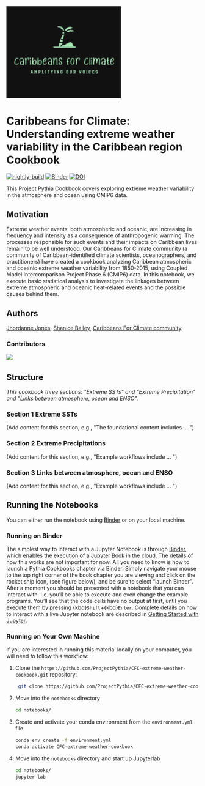 <img src="CFC_logo.PNG" alt="thumbnail" width="300"/>

# Caribbeans for Climate: Understanding extreme weather variability in the Caribbean region Cookbook

[![nightly-build](https://github.com/ProjectPythia/CFC-extreme-weather-cookbook/actions/workflows/nightly-build.yaml/badge.svg)](https://github.com/ProjectPythia/CFC-extreme-weather-cookbook/actions/workflows/nightly-build.yaml)
[![Binder](https://binder.projectpythia.org/badge_logo.svg)](https://binder.projectpythia.org/v2/gh/ProjectPythia/CFC-extreme-weather-cookbook/main?labpath=notebooks)
[![DOI](https://zenodo.org/badge/813816008.svg)](https://zenodo.org/badge/latestdoi/813816008)

This Project Pythia Cookbook covers exploring extreme weather variability in the atmosphere and ocean using CMIP6 data.

## Motivation

Extreme weather events, both atmospheric and oceanic, are increasing in frequency and intensity as a consequence of anthropogenic warming. The processes responsible for such events and their impacts on Caribbean lives remain to be well understood. Our Caribbeans for Climate community (a community of Caribbean-identified climate scientists, oceanographers, and practitioners) have created a cookbook analyzing Caribbean atmospheric and oceanic extreme weather variability from 1850-2015, using Coupled Model Intercomparison Project Phase 6 (CMIP6) data. In this notebook, we execute basic statistical analysis to investigate the linkages between extreme atmospheric and oceanic heat-related events and the possible causes behind them.

## Authors

[Jhordanne Jones](github/jhordannej), [Shanice Bailey](github/shanicetbailey), [Caribbeans For Climate community](https://www.caribbeansforclimate.com/).

### Contributors

<a href="https://github.com/ProjectPythia/CFC-extreme-weather-cookbook/graphs/contributors">
  <img src="https://contrib.rocks/image?repo=ProjectPythia/CFC-extreme-weather-cookbook" />
</a>

## Structure

_This cookbook three sections: "Extreme SSTs" and "Extreme Precipitation" and "Links between atmosphere, ocean and ENSO"._

### Section 1 Extreme SSTs 

(Add content for this section, e.g., "The foundational content includes ... ")

### Section 2 Extreme Precipitations

(Add content for this section, e.g., "Example workflows include ... ")

### Section 3 Links between atmosphere, ocean and ENSO

(Add content for this section, e.g., "Example workflows include ... ")

## Running the Notebooks

You can either run the notebook using [Binder](https://binder.projectpythia.org/) or on your local machine.

### Running on Binder

The simplest way to interact with a Jupyter Notebook is through
[Binder](https://binder.projectpythia.org/), which enables the execution of a
[Jupyter Book](https://jupyterbook.org) in the cloud. The details of how this works are not
important for now. All you need to know is how to launch a Pythia
Cookbooks chapter via Binder. Simply navigate your mouse to
the top right corner of the book chapter you are viewing and click
on the rocket ship icon, (see figure below), and be sure to select
“launch Binder”. After a moment you should be presented with a
notebook that you can interact with. I.e. you’ll be able to execute
and even change the example programs. You’ll see that the code cells
have no output at first, until you execute them by pressing
{kbd}`Shift`\+{kbd}`Enter`. Complete details on how to interact with
a live Jupyter notebook are described in [Getting Started with
Jupyter](https://foundations.projectpythia.org/foundations/getting-started-jupyter.html).

### Running on Your Own Machine

If you are interested in running this material locally on your computer, you will need to follow this workflow:

1. Clone the `https://github.com/ProjectPythia/CFC-extreme-weather-cookbook.git` repository:

   ```bash
    git clone https://github.com/ProjectPythia/CFC-extreme-weather-cookbook.git
   ```

1. Move into the `notebooks` directory
   ```bash
   cd notebooks/
   ```
1. Create and activate your conda environment from the `environment.yml` file
   ```bash
   conda env create -f environment.yml
   conda activate CFC-extreme-weather-cookbook
   ```
1. Move into the `notebooks` directory and start up Jupyterlab
   ```bash
   cd notebooks/
   jupyter lab
   ```
